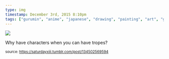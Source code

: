 ```yaml
---
type: img
timestamp: December 3rd, 2015 8:10pm
tags: ["gurumin", "anime", "japanese", "drawing", "painting", "art", "game"]
---
```

<img src="https://saturdayxiii.github.io/media/134502569594.png"/>
                                                                                          
Why have characters when you can have tropes?
 
                                    
                
                
                
                
                                
<small>source: https://saturdayxiii.tumblr.com/post/134502569594</small>